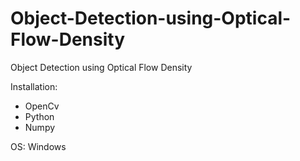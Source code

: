 # Object-Detection-using-Optical-Flow-Density
Object Detection using Optical Flow Density

Installation:
- OpenCv
- Python 
- Numpy

OS: 
Windows

<!-- - Ubuntu

Acknowledgements:
1. https://docs.opencv.org/3.3.1/d7/d8b/tutorial_py_lucas_kanade.html
2. https://github.com/opencv/opencv/blob/master/samples/python/opt_flow.py

 -->
